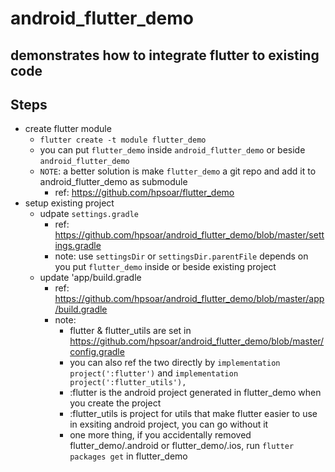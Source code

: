 # android_flutter_demo
## demonstrates how to integrate flutter to existing code

## Steps
- create flutter module
  - `flutter create -t module flutter_demo`
  - you can put `flutter_demo` inside `android_flutter_demo` or beside `android_flutter_demo`
  - `NOTE`: a better solution is make `flutter_demo` a git repo and add it to android_flutter_demo as submodule
    - ref: https://github.com/hpsoar/flutter_demo
- setup existing project
  - udpate `settings.gradle`
    - ref: https://github.com/hpsoar/android_flutter_demo/blob/master/settings.gradle
    - note: use `settingsDir` or `settingsDir.parentFile` depends on you put `flutter_demo` inside or beside existing project
  - update 'app/build.gradle
    - ref: https://github.com/hpsoar/android_flutter_demo/blob/master/app/build.gradle
    - note: 
      - flutter & flutter_utils are set in https://github.com/hpsoar/android_flutter_demo/blob/master/config.gradle
      - you can also ref the two directly by `implementation project(':flutter')` and `implementation project(':flutter_utils'),`
      - :flutter is the android project generated in flutter_demo when you create the project
      - :flutter_utils is project for utils that make flutter easier to use in exsiting android project, you can go without it
      - one more thing, if you accidentally removed flutter_demo/.android or flutter_demo/.ios, run `flutter packages get` in flutter_demo
